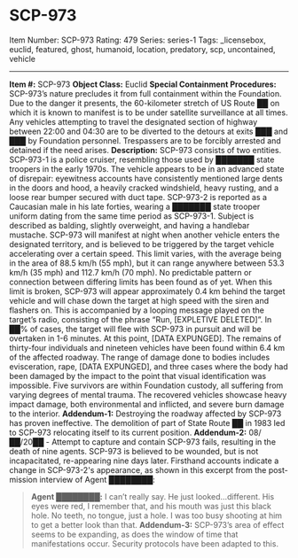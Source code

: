 # SCP-973
Item Number: SCP-973
Rating: 479
Series: series-1
Tags: _licensebox, euclid, featured, ghost, humanoid, location, predatory, scp, uncontained, vehicle

---

**Item #:** SCP-973
**Object Class:** Euclid
**Special Containment Procedures:** SCP-973’s nature precludes it from full containment within the Foundation. Due to the danger it presents, the 60-kilometer stretch of US Route ██ on which it is known to manifest is to be under satellite surveillance at all times. Any vehicles attempting to travel the designated section of highway between 22:00 and 04:30 are to be diverted to the detours at exits ███ and ███ by Foundation personnel. Trespassers are to be forcibly arrested and detained if the need arises.
**Description:** SCP-973 consists of two entities. SCP-973-1 is a police cruiser, resembling those used by ███████ state troopers in the early 1970s. The vehicle appears to be in an advanced state of disrepair: eyewitness accounts have consistently mentioned large dents in the doors and hood, a heavily cracked windshield, heavy rusting, and a loose rear bumper secured with duct tape.
SCP-973-2 is reported as a Caucasian male in his late forties, wearing a ███████ state trooper uniform dating from the same time period as SCP-973-1. Subject is described as balding, slightly overweight, and having a handlebar mustache.
SCP-973 will manifest at night when another vehicle enters the designated territory, and is believed to be triggered by the target vehicle accelerating over a certain speed. This limit varies, with the average being in the area of 88.5 km/h (55 mph), but it can range anywhere between 53.3 km/h (35 mph) and 112.7 km/h (70 mph). No predictable pattern or connection between differing limits has been found as of yet.
When this limit is broken, SCP-973 will appear approximately 0.4 km behind the target vehicle and will chase down the target at high speed with the siren and flashers on. This is accompanied by a looping message played on the target’s radio, consisting of the phrase “Run, [EXPLETIVE DELETED]”. In ██% of cases, the target will flee with SCP-973 in pursuit and will be overtaken in 1-6 minutes. At this point, [DATA EXPUNGED].
The remains of thirty-four individuals and nineteen vehicles have been found within 6.4 km of the affected roadway. The range of damage done to bodies includes evisceration, rape, [DATA EXPUNGED], and three cases where the body had been damaged by the impact to the point that visual identification was impossible. Five survivors are within Foundation custody, all suffering from varying degrees of mental trauma. The recovered vehicles showcase heavy impact damage, both environmental and inflicted, and severe burn damage to the interior.
**Addendum-1:** Destroying the roadway affected by SCP-973 has proven ineffective. The demolition of part of State Route ██ in 1983 led to SCP-973 relocating itself to its current position.
**Addendum-2:** 08/██/20██ - Attempt to capture and contain SCP-973 fails, resulting in the death of nine agents. SCP-973 is believed to be wounded, but is not incapacitated, re-appearing nine days later. Firsthand accounts indicate a change in SCP-973-2's appearance, as shown in this excerpt from the post-mission interview of Agent ████████:
> **Agent ████████:** I can’t really say. He just looked…different. His eyes were red, I remember that, and his mouth was just this black hole. No teeth, no tongue, just a hole. I was too busy shooting at him to get a better look than that.
**Addendum-3:** SCP-973’s area of effect seems to be expanding, as does the window of time that manifestations occur. Security protocols have been adapted to this.